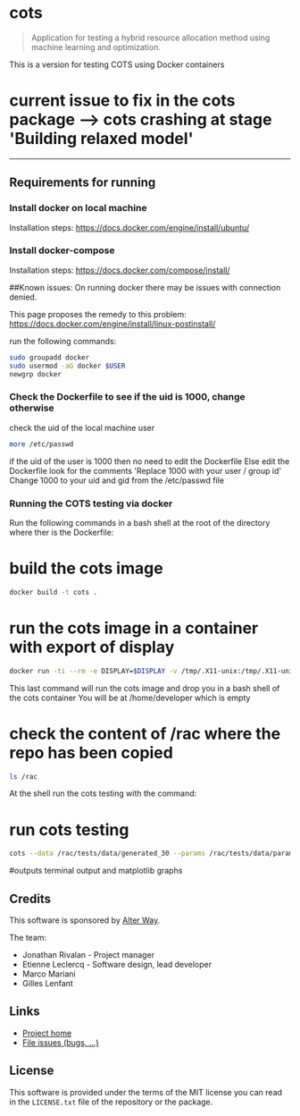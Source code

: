 # **cots**

> Application for testing a hybrid resource allocation method using machine learning and optimization.

This is a version for testing COTS using Docker containers

# current issue to fix in the cots package --> cots crashing at stage 'Building relaxed model'
---------------------------------

## Requirements for running


### Install docker on local machine

Installation steps:
https://docs.docker.com/engine/install/ubuntu/

### Install docker-compose

Installation steps:
https://docs.docker.com/compose/install/

##Known issues:
On running docker there may be issues with connection denied.

This page proposes the remedy to this problem:
https://docs.docker.com/engine/install/linux-postinstall/

run the following commands:
```bash
sudo groupadd docker
sudo usermod -aG docker $USER
newgrp docker
```

### Check the Dockerfile to see if the uid is 1000, change otherwise

check the uid of the local machine user
```bash
more /etc/passwd
```
if the uid of the user is 1000 then no need to edit the Dockerfile
Else edit the Dockerfile
look for the comments 'Replace 1000 with your user / group id'
Change 1000 to your uid and gid from the /etc/passwd file

### Running the COTS testing via docker

Run the following commands in a bash shell at the root of the directory where ther is the Dockerfile:

# build the cots image
```bash
docker build -t cots .
```

# run the cots image in a container with export of display
```bash
docker run -ti --rm -e DISPLAY=$DISPLAY -v /tmp/.X11-unix:/tmp/.X11-unix cots
```

This last command will run the cots image and drop you in a bash shell of the cots container
You will be at /home/developer which is empty

# check the content of /rac where the repo has been copied
```bash
ls /rac
```


At the shell run the cots testing with the command:

# run cots testing
```bash
cots --data /rac/tests/data/generated_30 --params /rac/tests/data/params.json 
```
#outputs
terminal output and matplotlib graphs 

## Credits

This software is sponsored by [Alter Way](https://www.alterway.fr/).

The team:

- Jonathan Rivalan - Project manager
- Etienne Leclercq - Software design, lead developer
- Marco Mariani
- Gilles Lenfant

## Links

- [Project home](https://git.rnd.alterway.fr/overboard/soft_clustering/rac)
- [File issues (bugs, ...)](https://git.rnd.alterway.fr/overboard/soft_clustering/rac/-/issues)

## License

This software is provided under the terms of the MIT license you can read in the `LICENSE.txt` file
of the repository or the package.
